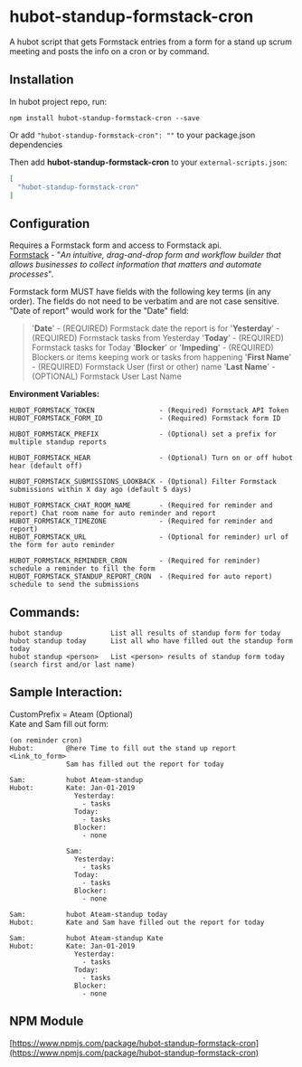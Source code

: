 # hubot-standup-formstack-cron

A hubot script that gets Formstack entries from a form for a stand up scrum meeting and posts the info on a cron or by command.


## Installation

In hubot project repo, run:

```
npm install hubot-standup-formstack-cron --save
```
Or add `"hubot-standup-formstack-cron": ""` to your package.json dependencies

Then add **hubot-standup-formstack-cron** to your `external-scripts.json`:

```json
[
  "hubot-standup-formstack-cron"
]
```

## Configuration

Requires a Formstack form and access to Formstack api.\
[Formstack](https://www.formstack.com/) - "*An intuitive, drag-and-drop form and workflow builder that allows businesses to collect information that matters and automate processes*".

  Formstack form MUST have fields with the following key terms (in any order).
  The fields do not need to be verbatim and are not case sensitive.
  "Date of report" would work for the "Date" field:

  >  '**Date**' - (REQUIRED) Formstack date the report is for
  >  '**Yesterday**' - (REQUIRED) Formstack tasks from Yesterday
  >  '**Today**' - (REQUIRED) Formstack tasks for Today
  >  '**Blocker**' or '**Impeding**' - (REQUIRED) Blockers or items keeping work or tasks from happening
  >  '**First Name**' - (REQUIRED) Formstack User (first or other) name
  >  '**Last Name**' - (OPTIONAL) Formstack User Last Name

  **Environment Variables:**
```
HUBOT_FORMSTACK_TOKEN                - (Required) Formstack API Token
HUBOT_FORMSTACK_FORM_ID              - (Required) Formstack form ID

HUBOT_FORMSTACK_PREFIX               - (Optional) set a prefix for multiple standup reports

HUBOT_FORMSTACK_HEAR                 - (Optional) Turn on or off hubot hear (default off)

HUBOT_FORMSTACK_SUBMISSIONS_LOOKBACK - (Optional) Filter Formstack submissions within X day ago (default 5 days)

HUBOT_FORMSTACK_CHAT_ROOM_NAME       - (Required for reminder and report) Chat room name for auto reminder and report
HUBOT_FORMSTACK_TIMEZONE             - (Required for reminder and report)
HUBOT_FORMSTACK_URL                  - (Optional for reminder) url of the form for auto reminder

HUBOT_FORMSTACK_REMINDER_CRON        - (Required for reminder) schedule a reminder to fill the form
HUBOT_FORMSTACK_STANDUP_REPORT_CRON  - (Required for auto report) schedule to send the submissions
```

## Commands:
```
hubot standup            List all results of standup form for today
hubot standup today      List all who have filled out the standup form today
hubot standup <person>   List <person> results of standup form today (search first and/or last name)
```

## Sample Interaction:


CustomPrefix = Ateam (Optional)\
Kate and Sam fill out form:
```
(on reminder cron)
Hubot:        @here Time to fill out the stand up report <Link_to_form>
              Sam has filled out the report for today

Sam:          hubot Ateam-standup
Hubot:        Kate: Jan-01-2019
                Yesterday:
                  - tasks
                Today:
                  - tasks
                Blocker:
                  - none

              Sam:
                Yesterday:
                  - tasks
                Today:
                  - tasks
                Blocker:
                  - none

Sam:          hubot Ateam-standup today
Hubot:        Kate and Sam have filled out the report for today

Sam:          hubot Ateam-standup Kate
Hubot:        Kate: Jan-01-2019
                Yesterday:
                  - tasks
                Today:
                  - tasks
                Blocker:
                  - none

```

## NPM Module

[https://www.npmjs.com/package/hubot-standup-formstack-cron](https://www.npmjs.com/package/hubot-standup-formstack-cron)
